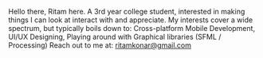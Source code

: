 Hello there, Ritam here. A 3rd year college student, interested in making
things I can look at interact with and appreciate.
My interests cover a wide spectrum, but typically boils down to:
Cross-platform Mobile Development, UI/UX Designing,
Playing around with Graphical libraries (SFML / Processing)
Reach out to me at: ritamkonar@gmail.com

<!---
ritamk/ritamk is a ✨ special ✨ repository because its `README.md` (this file) appears on your GitHub profile.
You can click the Preview link to take a look at your changes.
--->
